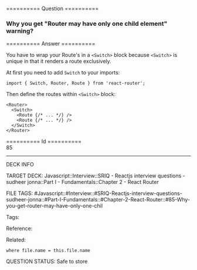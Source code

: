 ========== Question ==========  

### Why you get "Router may have only one child element" warning?  

========== Answer ==========  

You have to wrap your Route's in a `<Switch>` block because `<Switch>` is unique in that it renders a route exclusively.

At first you need to add `Switch` to your imports:

<!-- codeblock-start -->
<pre><code class="hljs language-javascript"><span class="hljs-keyword">import</span> { <span class="hljs-title class_">Switch</span>, <span class="hljs-title class_">Router</span>, <span class="hljs-title class_">Route</span> } <span class="hljs-keyword">from</span> <span class="hljs-string">'react-router'</span>;
</code></pre>
<!-- codeblock-end -->

Then define the routes within `<Switch>` block:

<!-- codeblock-start -->
<pre><code class="hljs language-jsx">&#x3C;<span class="hljs-title class_">Router</span>>
  <span class="xml"><span class="hljs-tag">&#x3C;<span class="hljs-name">Switch</span>></span>
    <span class="hljs-tag">&#x3C;<span class="hljs-name">Route</span> {/* <span class="hljs-attr">...</span> */} /></span>
    <span class="hljs-tag">&#x3C;<span class="hljs-name">Route</span> {/* <span class="hljs-attr">...</span> */} /></span>
  <span class="hljs-tag">&#x3C;/<span class="hljs-name">Switch</span>></span></span>
&#x3C;/<span class="hljs-title class_">Router</span>>
</code></pre>
<!-- codeblock-end -->

========== Id ==========  
85

---

DECK INFO

TARGET DECK: Javascript::Interview::SRIQ - Reactjs interview questions - sudheer jonna::Part I - Fundamentals::Chapter 2 - React Router

FILE TAGS: #Javascript::#Interview::#SRIQ-Reactjs-interview-questions-sudheer-jonna::#Part-I-Fundamentals::#Chapter-2-React-Router::#85-Why-you-get-router-may-have-only-one-chil

Tags:

Reference:

Related:

```dataview
where file.name = this.file.name
```
QUESTION STATUS: Safe to store
